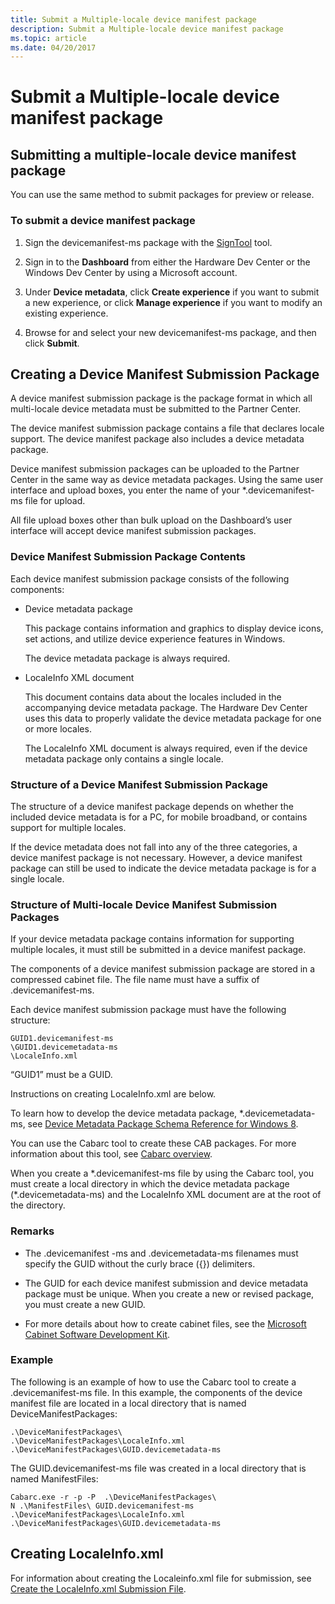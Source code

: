 ```yaml
---
title: Submit a Multiple-locale device manifest package
description: Submit a Multiple-locale device manifest package
ms.topic: article
ms.date: 04/20/2017
---
```


# Submit a Multiple-locale device manifest package

## Submitting a multiple-locale device manifest package

You can use the same method to submit packages for preview or release.

### To submit a device manifest package

1. Sign the devicemanifest-ms package with the [SignTool](/windows/win32/seccrypto/signtool) tool.

2. Sign in to the **Dashboard** from either the Hardware Dev Center or the Windows Dev Center by using a Microsoft account.

3. Under **Device metadata**, click **Create experience** if you want to submit a new experience, or click **Manage experience** if you want to modify an existing experience.

4. Browse for and select your new devicemanifest-ms package, and then click **Submit**.

## Creating a Device Manifest Submission Package

A device manifest submission package is the package format in which all multi-locale device metadata must be submitted to the Partner Center.

The device manifest submission package contains a file that declares locale support. The device manifest package also includes a device metadata package.

Device manifest submission packages can be uploaded to the Partner Center in the same way as device metadata packages. Using the same user interface and upload boxes, you enter the name of your \*.devicemanifest-ms file for upload.

All file upload boxes other than bulk upload on the Dashboard’s user interface will accept device manifest submission packages.

### Device Manifest Submission Package Contents

Each device manifest submission package consists of the following components:

* Device metadata package

    This package contains information and graphics to display device icons, set actions, and utilize device experience features in Windows.

    The device metadata package is always required.

* LocaleInfo XML document

    This document contains data about the locales included in the accompanying device metadata package. The Hardware Dev Center uses this data to properly validate the device metadata package for one or more locales.

    The LocaleInfo XML document is always required, even if the device metadata package only contains a single locale.

### Structure of a Device Manifest Submission Package

The structure of a device manifest package depends on whether the included device metadata is for a PC, for mobile broadband, or contains support for multiple locales.

If the device metadata does not fall into any of the three categories, a device manifest package is not necessary. However, a device manifest package can still be used to indicate the device metadata package is for a single locale.

### Structure of Multi-locale Device Manifest Submission Packages

If your device metadata package contains information for supporting multiple locales, it must still be submitted in a device manifest package.

The components of a device manifest submission package are stored in a compressed cabinet file. The file name must have a suffix of .devicemanifest-ms.

Each device manifest submission package must have the following structure:

``` syntax
GUID1.devicemanifest-ms
\GUID1.devicemetadata-ms
\LocaleInfo.xml
```

“GUID1” must be a GUID.

Instructions on creating LocaleInfo.xml are below.

To learn how to develop the device metadata package, \*.devicemetadata-ms, see [Device Metadata Package Schema Reference for Windows 8](/previous-versions/windows/hardware/metadata/dn465877(v=vs.85)).

You can use the Cabarc tool to create these CAB packages. For more information about this tool, see [Cabarc overview](/previous-versions/windows/it-pro/windows-server-2003/cc781787(v=ws.10)).

When you create a \*.devicemanifest-ms file by using the Cabarc tool, you must create a local directory in which the device metadata package (\*.devicemetadata-ms) and the LocaleInfo XML document are at the root of the directory.

### Remarks

* The .devicemanifest -ms and .devicemetadata-ms filenames must specify the GUID without the curly brace ({}) delimiters.

* The GUID for each device manifest submission and device metadata package must be unique. When you create a new or revised package, you must create a new GUID.

* For more details about how to create cabinet files, see the [Microsoft Cabinet Software Development Kit](/previous-versions/ms974336(v=msdn.10)).

### Example

The following is an example of how to use the Cabarc tool to create a .devicemanifest-ms file. In this example, the components of the device manifest file are located in a local directory that is named DeviceManifestPackages:

``` syntax
.\DeviceManifestPackages\
.\DeviceManifestPackages\LocaleInfo.xml
.\DeviceManifestPackages\GUID.devicemetadata-ms
```

The GUID.devicemanifest-ms file was created in a local directory that is named ManifestFiles:

``` syntax
Cabarc.exe -r -p -P  .\DeviceManifestPackages\
N .\ManifestFiles\ GUID.devicemanifest-ms
.\DeviceManifestPackages\LocaleInfo.xml
.\DeviceManifestPackages\GUID.devicemetadata-ms
```

## Creating LocaleInfo.xml

For information about creating the Localeinfo.xml file for submission, see [Create the LocaleInfo.xml Submission File](create-the-localeinfoxml-submission-file.md).
